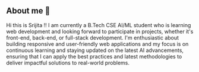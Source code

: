 ## About me 👋
Hi this is Srijita !!
I am currently a B.Tech CSE AI/ML student who is learning web development and looking forward to participate in projects, whether it's front-end, back-end, or full-stack development.  I'm enthusiastic about building responsive and user-friendly web applications and my focus is on continuous learning and staying updated on the latest AI advancements, ensuring that I can apply the best practices and latest methodologies to deliver impactful solutions to real-world problems.
<!--
**srijitasinharoy/srijitasinharoy** is a ✨ _special_ ✨ repository because its `README.md` (this file) appears on your GitHub profile.

Here are some ideas to get you started:

- 🔭 I’m currently working on ...
- 🌱 I’m currently learning ...
- 👯 I’m looking to collaborate on ...
- 🤔 I’m looking for help with ...
- 💬 Ask me about ...
- 📫 How to reach me: ...
- 😄 Pronouns: ...
- ⚡ Fun fact: ...
-->
